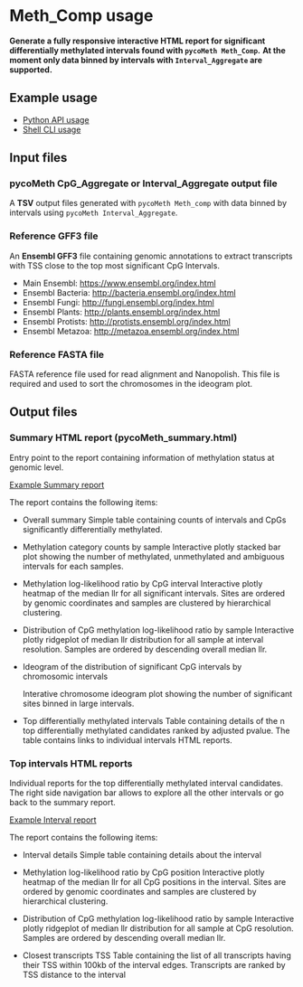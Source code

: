 # Meth_Comp usage

**Generate a fully responsive interactive HTML report for significant differentially methylated intervals found with `pycoMeth Meth_Comp`.**
**At the moment only data binned by intervals with `Interval_Aggregate` are supported.**

## Example usage

* [Python API usage](https://a-slide.github.io/pycoMeth/Comp_Report/API_usage/)
* [Shell CLI usage](https://a-slide.github.io/pycoMeth/Comp_Report/CLI_usage/)

## Input files

### pycoMeth CpG_Aggregate or Interval_Aggregate output file

A **TSV** output files generated with `pycoMeth Meth_comp` with data binned by intervals using `pycoMeth Interval_Aggregate`.

### Reference GFF3 file

An **Ensembl GFF3** file containing genomic annotations to extract transcripts with TSS close to the top most significant CpG Intervals.

* Main Ensembl: https://www.ensembl.org/index.html
* Ensembl Bacteria: http://bacteria.ensembl.org/index.html
* Ensembl Fungi: http://fungi.ensembl.org/index.html
* Ensembl Plants: http://plants.ensembl.org/index.html
* Ensembl Protists: http://protists.ensembl.org/index.html
* Ensembl Metazoa: http://metazoa.ensembl.org/index.html

### Reference FASTA file

FASTA reference file used for read alignment and Nanopolish. This file is required and used to sort the chromosomes in the ideogram plot.

## Output files

### Summary HTML report (pycoMeth_summary.html)

Entry point to the report containing information of methylation status at genomic level.

[Example Summary report](https://a-slide.github.io/pycoMeth/Comp_Report/medaka_html/pycoMeth_summary.html)

The report contains the following items:

* Overall summary
  Simple table containing counts of intervals and CpGs significantly differentially methylated.

* Methylation category counts by sample
  Interactive plotly stacked bar plot showing the number of methylated, unmethylated and ambiguous intervals for each samples.

* Methylation log-likelihood ratio by CpG interval
  Interactive plotly heatmap of the median llr for all significant intervals.
  Sites are ordered by genomic coordinates and samples are clustered by hierarchical clustering.

* Distribution of CpG methylation log-likelihood ratio by sample
  Interactive plotly ridgeplot of median llr distribution for all sample at interval resolution.
  Samples are ordered by descending overall median llr.

* Ideogram of the distribution of significant CpG intervals by chromosomic intervals 

  Interative chromosome ideogram plot showing the number of significant sites binned in large intervals. 

* Top differentially methylated intervals
  Table containing details of the n top differentially methylated candidates ranked by adjusted pvalue.
  The table contains links to individual intervals HTML reports.

### Top intervals HTML reports

Individual reports for the top differentially methylated interval candidates.
The right side navigation bar allows to explore all the other intervals or go back to the summary report.

[Example Interval report](https://a-slide.github.io/pycoMeth/Comp_Report/medaka_html/interval_tables/interval_0001_chr15-13014693-13015794.tsv)

The report contains the following items:

* Interval details
Simple table containing details about the interval

* Methylation log-likelihood ratio by CpG position
Interactive plotly heatmap of the median llr for all CpG positions in the interval.
Sites are ordered by genomic coordinates and samples are clustered by hierarchical clustering.

* Distribution of CpG methylation log-likelihood ratio by sample
Interactive plotly ridgeplot of median llr distribution for all sample at CpG resolution.
Samples are ordered by descending overall median llr.

* Closest transcripts TSS
Table containing the list of all transcripts having their TSS within 100kb of the interval edges.
Transcripts are ranked by TSS distance to the interval
